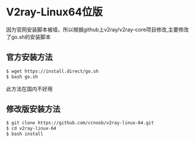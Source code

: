 # V2ray-Linux64位版

因为官网安装脚本被墙，所以根据github上v2ray/v2ray-core项目修改,主要修改了go.sh的安装脚本

## 官方安装方法
```bash
$ wget https://install.direct/go.sh
$ bash go.sh
```
此方法在国内不好用

## 修改版安装方法
```bash
$ git clone https://github.com/ccnoob/v2ray-linux-64.git
$ cd v2ray-linux-64
$ bash install
```


